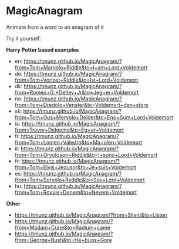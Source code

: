 # MagicAnagram
Animate from a word to an anagram of it

Try it yourself:

__Harry Potter based examples__
- en: https://tmunz.github.io/MagicAnagram/?from=Tom+Marvolo+Riddle&to=I+am+Lord+Voldemort
- de: https://tmunz.github.io/MagicAnagram/?from=Tom+Vorlost+Riddle&to=Ist+Lord+Voldemort
- dk: https://tmunz.github.io/MagicAnagram/?from=Romeo+G.+Detlev+Jr&to=Jeg+er+Voldemort
- no: https://tmunz.github.io/MagicAnagram/?from=Tom+Dredolo+Venster&to=Voldemort+den+store
- sk: https://tmunz.github.io/MagicAnagram/?from=Tom+Gus+Mervolo+Dolder&to=Ego+Sum+Lord+Voldemort
- is: https://tmunz.github.io/MagicAnagram/?from=Trevor+Delgome&to=Eg+er+Voldemort
- fi: https://tmunz.github.io/MagicAnagram/?from=Tom+Lomen+Valedro&to=Ma+olen+Voldemort
- it: https://tmunz.github.io/MagicAnagram/?from=Tom+Orvoloson+Riddle&to=I+sono+Lord+Voldemort
- fr: https://tmunz.github.io/MagicAnagram/?from=Tom+Elvis+Jedusor&to=Je+suis+Voldemort
- es: https://tmunz.github.io/MagicAnagram/?from=Tom+Sorvolo+Ryddle&to=Soy+Lord+Voldemort
- hu: https://tmunz.github.io/MagicAnagram/?from=Tom+Rovvle+Denem&to=Nevem+Voldemort

__Other__
- https://tmunz.github.io/MagicAnagram/?from=Silent&to=Listen
- https://tmunz.github.io/MagicAnagram/?from=Madam+Curie&to=Radium+came
- https://tmunz.github.io/MagicAnagram/?from=George+Bush&to=He+bugs+Gore
